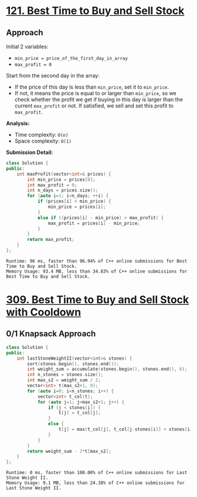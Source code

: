 # [121. Best Time to Buy and Sell Stock](https://leetcode.com/problems/best-time-to-buy-and-sell-stock/)

## Approach

Initial 2 variables:
- `min_price = price_of_the_first_day_in_array`
- `max_profit = 0`

Start from the second day in the array:
- If the price of this day is less than `min_price`, set it to `min_price`.
- If not, it means the price is equal to or larger than `min_price`, so we check whether the profit we get if buying in this day is larger than the current `max_profit` or not. If satisfied, we sell and set this profit to `max_profit`.

**Analysis:**
- Time complexity: `O(n)`
- Space complexity: `O(1)`

**Submission Detail:**
```cpp
class Solution {
public:
    int maxProfit(vector<int>& prices) {
        int min_price = prices[0];
        int max_profit = 0;
        int n_days = prices.size();
        for (auto i=1; i<n_days; ++i) {
            if (prices[i] < min_price) {
                min_price = prices[i];
            }
            else if ((prices[i] - min_price) > max_profit) {
                max_profit = prices[i] - min_price;
            }
        }
        return max_profit;
    }
};
```
```
Runtime: 96 ms, faster than 96.94% of C++ online submissions for Best Time to Buy and Sell Stock.
Memory Usage: 93.4 MB, less than 34.83% of C++ online submissions for Best Time to Buy and Sell Stock.
```

# [309. Best Time to Buy and Sell Stock with Cooldown](https://leetcode.com/problems/best-time-to-buy-and-sell-stock-with-cooldown/)

## 0/1 Knapsack Approach
```cpp
class Solution {
public:
    int lastStoneWeightII(vector<int>& stones) {
        sort(stones.begin(), stones.end());
        int weight_sum = accumulate(stones.begin(), stones.end(), 0);
        int n_stones = stones.size();
        int max_s2 = weight_sum / 2;
        vector<int> t(max_s2+1, 0);
        for (auto i=0; i<n_stones; i++) {
            vector<int> t_col(t);
            for (auto j=1; j<max_s2+1; j++) {
                if (j < stones[i]) {
                    t[j] = t_col[j];
                }
                else {
                    t[j] = max(t_col[j], t_col[j-stones[i]] + stones[i]);
                }
            }
        }
        return weight_sum - 2*t[max_s2];
    }
};
```
```
Runtime: 0 ms, faster than 100.00% of C++ online submissions for Last Stone Weight II.
Memory Usage: 9.1 MB, less than 24.38% of C++ online submissions for Last Stone Weight II.
```
